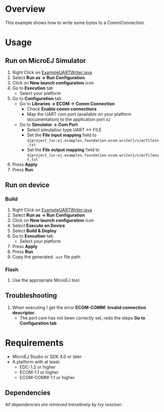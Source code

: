 # Overview
This example shows how to write some bytes to a CommConnection.

# Usage
## Run on MicroEJ Simulator
1. Right Click on [ExampleUARTWriter.java](ej.examples.foundation.ecom.writer/src/main/java/ej/examples/foundation/ecom/uartwriter/ExampleUARTWriter.java)
1. Select **Run as -> Run Configuration** 
1. Click on **New launch configuration** icon
1. Go to **Execution** tab
	* Select your platform 
1. Go to **Configuration** tab
	* Go to **Libraries -> ECOM -> Comm Connection**
		* Check **Enable comm connections**
		* Map the UART com port (available on your platform documentation) to the application port `42`
	* Go to **Simulator -> Com Port**
		* Select simulation type UART <-> FILE
		* Set the **File input mapping** field to `${project_loc:ej.examples.foundation.ecom.writer}/sim/filein.txt`
		* Set the **File output mapping** field to `${project_loc:ej.examples.foundation.ecom.writer}/sim/fileout.txt`
1. Press **Apply**
1. Press **Run**


## Run on device
### Build
1. Right Click on [ExampleUARTWriter.java](ej.examples.foundation.ecom.writer/src/main/java/ej/examples/foundation/ecom/uartwriter/ExampleUARTWriter.java)
1. Select **Run as -> Run Configuration** 
1. Click on **New launch configuration** icon
1. Select **Execute on Device**
1. Select **Build & Deploy**
1. Go to **Execution** tab
	* Select your platform 
1. Press **Apply**
1. Press **Run**
1. Copy the generated `.out` file path

### Flash
1. Use the appropriate MicroEJ tool.

## Troubleshooting
1. When executing I get the error **ECOM-COMM: Invalid connection descriptor.**
	* The port com has not been correctly set, redo the steps **Go to Configuration tab**

# Requirements
* MicroEJ Studio or SDK 4.0 or later
* A platform with at least:
	* EDC-1.2 or higher
	* ECOM-1.1 or higher
	* ECOM-COMM-1.1 or higher

## Dependencies
_All dependencies are retrieved transitively by Ivy resolver_.
